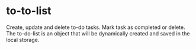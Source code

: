# to-to-list
Create, update and delete to-do tasks. Mark task as completed or delete.
The to-do-list is an object that will be dynamically created and saved in the local storage.
